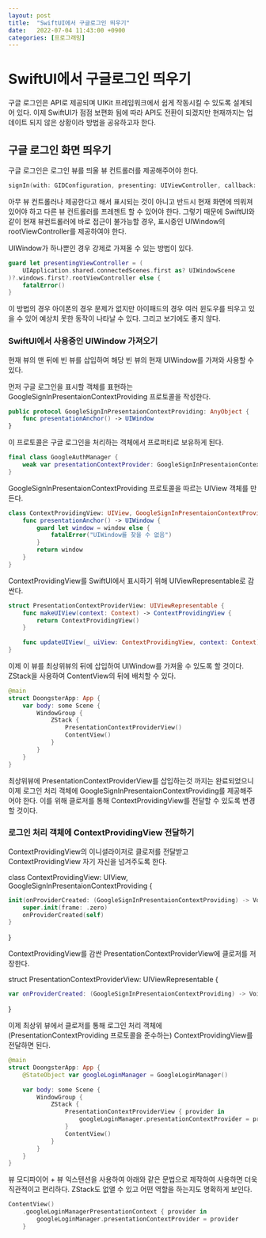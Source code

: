 ```yaml
---
layout: post
title:  "SwiftUI에서 구글로그인 띄우기"
date:   2022-07-04 11:43:00 +0900
categories: [프로그래밍]
---
```


# SwiftUI에서 구글로그인 띄우기

구글 로그인은 API로 제공되며 UIKit 프레임워크에서 쉽게 작동시킬 수 있도록 설계되어 있다. 이제 SwiftUI가 점점 보편화 됨에 따라 API도 전환이 되겠지만 현재까지는 업데이트 되지 않은 상황이라 방법을 공유하고자 한다.

## 구글 로그인 화면 띄우기

구글 로그인은 로그인 뷰를 띄울 뷰 컨트롤러를 제공해주어야 한다.

```swift
signIn(with: GIDConfiguration, presenting: UIViewController, callback: GIDSignInCallback?)
```

아무 뷰 컨트롤러나 제공한다고 해서 표시되는 것이 아니고 반드시 현재 화면에 띄워져 있어야 하고 다른 뷰 컨트롤러를 프레젠트 할 수 있어야 한다. 그렇기 때문에 SwiftUI와 같이 현재 뷰컨트롤러에 바로 접근이 불가능할 경우, 표시중인 UIWindow의 rootViewController를 제공하여야 한다.

UIWindow가 하나뿐인 경우 강제로 가져올 수 있는 방법이 있다.

```swift
guard let presentingViewController = (
    UIApplication.shared.connectedScenes.first as? UIWindowScene
)?.windows.first?.rootViewController else {
    fatalError()
}
```

이 방법의 경우 아이폰의 경우 문제가 없지만 아이패드의 경우 여러 윈도우를 띄우고 있을 수 있어 예상치 못한 동작이 나타날 수 있다. 그리고 보기에도 좋지 않다.

### SwiftUI에서 사용중인 UIWindow 가져오기

현재 뷰의 맨 뒤에 빈 뷰를 삽입하여 해당 빈 뷰의 현재 UIWindow를 가져와 사용할 수 있다.

먼저 구글 로그인을 표시할 객체를 표현하는 GoogleSignInPresentaionContextProviding 프로토콜을 작성한다.

```swift
public protocol GoogleSignInPresentaionContextProviding: AnyObject {
    func presentationAnchor() -> UIWindow
}
```

이 프로토콜은 구글 로그인을 처리하는 객체에서 프로퍼티로 보유하게 된다.

```swift
final class GoogleAuthManager {
    weak var presentationContextProvider: GoogleSignInPresentaionContextProviding?
}
```

GoogleSignInPresentaionContextProviding 프로토콜을 따르는 UIView 객체를 만든다.

```swift
class ContextProvidingView: UIView, GoogleSignInPresentaionContextProviding {
    func presentationAnchor() -> UIWindow {
        guard let window = window else {
            fatalError("UIWindow를 찾을 수 없음")
        }
        return window
    }
}
```

ContextProvidingView를 SwiftUI에서 표시하기 위해 UIViewRepresentable로 감싼다.

```swift
struct PresentationContextProviderView: UIViewRepresentable {
    func makeUIView(context: Context) -> ContextProvidingView {
        return ContextProvidingView()
    }
    
    func updateUIView(_ uiView: ContextProvidingView, context: Context) {}
}
```

이제 이 뷰를 최상위뷰의 뒤에 삽입하여 UIWindow를 가져올 수 있도록 할 것이다. ZStack을 사용하여 ContentView의 뒤에 배치할 수 있다.

```swift
@main
struct DoongsterApp: App {
    var body: some Scene {
        WindowGroup {
            ZStack {
                PresentationContextProviderView()
                ContentView()
            }
        }
    }
}
```

최상위뷰에 PresentationContextProviderView를 삽입하는것 까지는 완료되었으니 이제 로그인 처리 객체에 GoogleSignInPresentaionContextProviding를 제공해주어야 한다. 이를 위해 클로저를 통해 ContextProvidingView를 전달할 수 있도록 변경할 것이다.

### 로그인 처리 객체에 ContextProvidingView 전달하기

ContextProvidingView의 이니셜라이저로 클로저를 전달받고 ContextProvidingView 자기 자신을 넘겨주도록 한다.

class ContextProvidingView: UIView, GoogleSignInPresentaionContextProviding {

```swift
init(onProviderCreated: (GoogleSignInPresentaionContextProviding) -> Void) {
    super.init(frame: .zero)
    onProviderCreated(self)
}
```

}

ContextProvidingView를 감싼 PresentationContextProviderView에 클로저를 저장한다.

struct PresentationContextProviderView: UIViewRepresentable {

```swift
var onProviderCreated: (GoogleSignInPresentaionContextProviding) -> Void
```

}

이제 최상위 뷰에서 클로저를 통해 로그인 처리 객체에 (PresentationContextProviding 프로토콜을 준수하는) ContextProvidingView를 전달하면 된다.

```swift
@main
struct DoongsterApp: App {
    @StateObject var googleLoginManager = GoogleLoginManager()
    
    var body: some Scene {
        WindowGroup {
            ZStack {
                PresentationContextProviderView { provider in
                    googleLoginManager.presentationContextProvider = provider
                }
                ContentView()
            }
        }
    }
}
```

뷰 모디파이어 + 뷰 익스텐션을 사용하여 아래와 같은 문법으로 제작하여 사용하면 더욱 직관적이고 편리하다. ZStack도 없앨 수 있고 어떤 역할을 하는지도 명확하게 보인다.

```swift
ContentView()
    .googleLoginManagerPresentationContext { provider in
        googleLoginManager.presentationContextProvider = provider
    }
```


